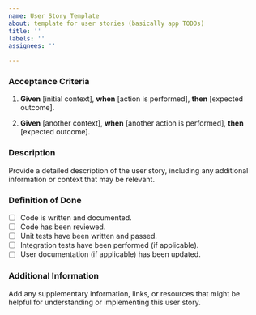 ```yaml
---
name: User Story Template
about: template for user stories (basically app TODOs)
title: ''
labels: ''
assignees: ''

---
```


### Acceptance Criteria

1. **Given** [initial context], **when** [action is performed], **then** [expected outcome].

2. **Given** [another context], **when** [another action is performed], **then** [expected outcome].

### Description

Provide a detailed description of the user story, including any additional information or context that may be relevant.


### Definition of Done

- [ ] Code is written and documented.
- [ ] Code has been reviewed.
- [ ] Unit tests have been written and passed.
- [ ] Integration tests have been performed (if applicable).
- [ ] User documentation (if applicable) has been updated.

### Additional Information

Add any supplementary information, links, or resources that might be helpful for understanding or implementing this user story.
